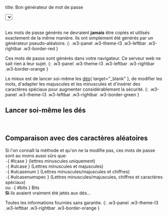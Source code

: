 title: Bon générateur de mot de passe

<link rel="stylesheet" type="text/css" href="../../dice/slider.css">

<div class="w3-cell-row w3-margin-bottom">
  <div class="w3-cell">
    <select class="w3-select w3-border w3-theme-l1" name="wordlist" id="wordlist-dropdown" onchange="changeWordlist()"></select>
  </div>
  <div class="w3-cell">&nbsp;</div>
  <div class="w3-cell" id="wordlist-info"></div>
</div>
<input id="words-slider" class="slider w3-theme-l4" style="display: none;" type="range" min="2" max="10" onChange="generatePassword();">
<div class="w3-margin-bottom" id="generate-button"></div>
<div class="w3-row">
  <div id="text-password"></div>
  <div class="w3-twothird">
    <div id="result-password"></div>
  </div>
  <div class="w3-third w3-container">
    <div class="w3-small" id="text-dicerolls"></div>
    <div class="w3-small" id="result-dicerolls"></div>
  </div>
</div>

Les mots de passe générés ne devraient **jamais** être copiés et utilisés exactement de la même manière. Ils ont simplement été générés par un générateur pseudo-aléatoire.
{: .w3-panel .w3-theme-l3 .w3-leftbar .w3-rightbar .w3-border-red }

Ces mots de passe sont générés dans votre navigateur. Ce serveur web ne sait rien à leur sujet.
{: .w3-panel .w3-theme-l3 .w3-leftbar .w3-rightbar .w3-border-orange }

Le mieux est de lancer soi-même les [dés](https://fr.wikipedia.org/wiki/Diceware){ target="_blank" }, de modifier les mots, d'adapter les majuscules et les minuscules et d'insérer des caractères spéciaux pour augmenter considérablement la sécurité.
{: .w3-panel .w3-theme-l3 .w3-leftbar .w3-rightbar .w3-border-green }

## Lancer soi-même les dés

<div class="w3-cell-row">
  <div id="dicerolls-input" class="w3-cell" style="width:50%"></div>
  <div class="w3-cell w3-cell-middle">&nbsp;</div>
  <div id="rollsword-output" class="w3-cell w3-cell-middle" style="width:47%"></div>
</div>

## Comparaison avec des caractères aléatoires

Si l'on connaît la méthode et qu'on ne la modifie pas, ces mots de passe sont au moins aussi sûrs que:  
`-`{ #lcase } (lettres minuscules uniquement)  
`-`{ #ulcase } (Lettres minuscules et majuscules)  
`-`{ #ulcasenum } (Lettres minuscules/majuscules et chiffres)  
`-`{ #ulcasenumspec } (Lettres minuscules/majuscules, chiffres et caractères spéciaux)  
ou `-`{ #bits } Bits  
**Si** ils avaient vraiment été jetés aux dés...

Toutes les informations fournies sans garantie.
{: .w3-panel .w3-theme-l3 .w3-leftbar .w3-rightbar .w3-border-orange }

<script>
var lang = "fr";
var sSource = "Source";
var sErrWordlists404 = "Erreur : Liste des dictionnaires introuvable.";
var sErrWordlists = "Erreur : impossible de télécharger la liste des listes de mots.";
var sErrWordlist404 = "Erreur : Impossible de trouver la liste de mots.";
var sErrWordlist = "Erreur : Impossible de télécharger la liste de mots.";
var sGenerate = "Produire";
var sPasswords = "Mots de passe:";
var sDiceRolls = "lancers de dés:";
var sRollNotFound = "Les lancers de dés n'ont pas été trouvés dans la liste de mots.";

let defaultOption = document.createElement('option');
defaultOption.text = 'Sélectionnez la liste de mots';
defaultOption.setAttribute('disabled', 'disabled');

var dicepath = base_url+"/dice/";
</script>

<script type="text/javascript" src="../../dice/dice.js"></script>